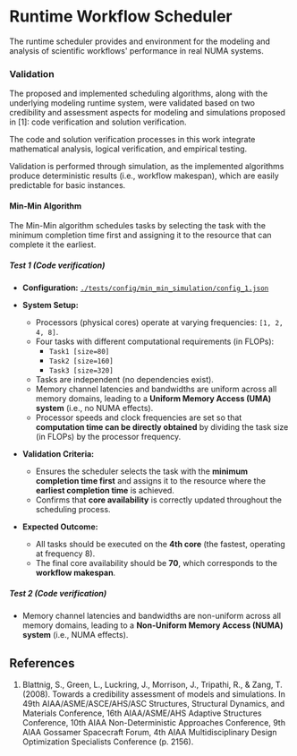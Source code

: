 # Runtime Workflow Scheduler

The runtime scheduler provides and environment for the modeling and analysis of scientific workflows' performance in real NUMA systems. 

### Validation

The proposed and implemented scheduling algorithms, along with the underlying modeling runtime system, were validated based on two credibility and assessment aspects for modeling and simulations proposed in [1]: code verification and solution verification.

The code and solution verification processes in this work integrate mathematical analysis, logical verification, and empirical testing.

Validation is performed through simulation, as the implemented algorithms produce deterministic results (i.e., workflow makespan), which are easily predictable for basic instances.

#### Min-Min Algorithm 

The Min-Min algorithm schedules tasks by selecting the task with the minimum completion time first and assigning it to the resource that can complete it the earliest.

##### Test 1 (Code verification)

- **Configuration:** [`./tests/config/min_min_simulation/config_1.json`](./tests/config/min_min_simulation/config_1.json)  
- **System Setup:**  
  - Processors (physical cores) operate at varying frequencies: `[1, 2, 4, 8]`.  
  - Four tasks with different computational requirements (in FLOPs):  
    - `Task1 [size=80]`  
    - `Task2 [size=160]`  
    - `Task3 [size=320]`  
  - Tasks are independent (no dependencies exist).  
  - Memory channel latencies and bandwidths are uniform across all memory domains, leading to a **Uniform Memory Access (UMA) system** (i.e., no NUMA effects).  
  - Processor speeds and clock frequencies are set so that **computation time can be directly obtained** by dividing the task size (in FLOPs) by the processor frequency.  

- **Validation Criteria:**  
  - Ensures the scheduler selects the task with the **minimum completion time first** and assigns it to the resource where the **earliest completion time** is achieved.  
  - Confirms that **core availability** is correctly updated throughout the scheduling process.  

- **Expected Outcome:**  
  - All tasks should be executed on the **4th core** (the fastest, operating at frequency 8).  
  - The final core availability should be **70**, which corresponds to the **workflow makespan**.

##### Test 2 (Code verification)

- Memory channel latencies and bandwidths are non-uniform across all memory domains, leading to a **Non-Uniform Memory Access (NUMA) system** (i.e., NUMA effects).  

## References

1. Blattnig, S., Green, L., Luckring, J., Morrison, J., Tripathi, R., & Zang, T. (2008). Towards a credibility assessment of models and simulations. In 49th AIAA/ASME/ASCE/AHS/ASC Structures, Structural Dynamics, and Materials Conference, 16th AIAA/ASME/AHS Adaptive Structures Conference, 10th AIAA Non-Deterministic Approaches Conference, 9th AIAA Gossamer Spacecraft Forum, 4th AIAA Multidisciplinary Design Optimization Specialists Conference (p. 2156).